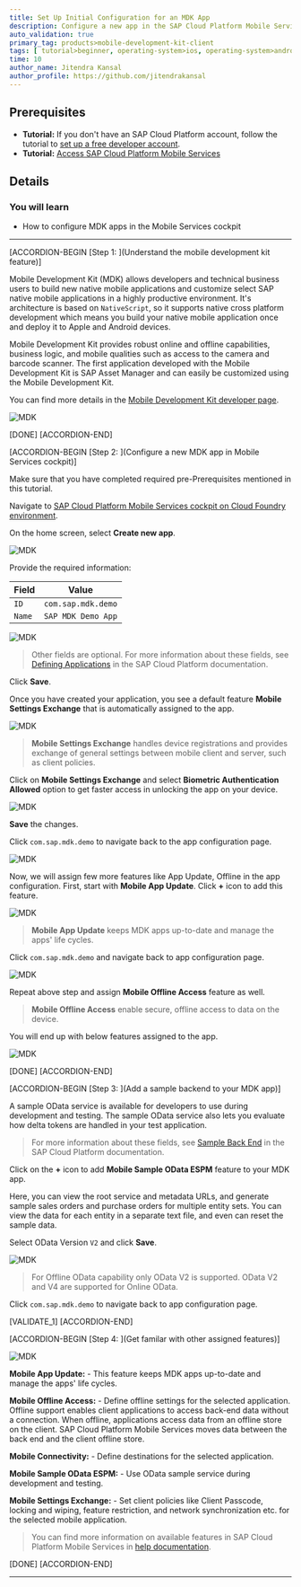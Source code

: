 ```yaml
---
title: Set Up Initial Configuration for an MDK App
description: Configure a new app in the SAP Cloud Platform Mobile Services cockpit and assign some server side features.
auto_validation: true
primary_tag: products>mobile-development-kit-client
tags: [ tutorial>beginner, operating-system>ios, operating-system>android, topic>mobile, products>sap-cloud-platform, products>mobile-development-kit-client, software-product-function>sap-cloud-platform-mobile-services ]
time: 10
author_name: Jitendra Kansal
author_profile: https://github.com/jitendrakansal
---
```


## Prerequisites
- **Tutorial:** If you don't have an SAP Cloud Platform account, follow the tutorial to [set up a free developer account](hcp-create-trial-account).
- **Tutorial:** [Access SAP Cloud Platform Mobile Services](fiori-ios-hcpms-setup)

## Details
### You will learn
  - How to configure MDK apps in the Mobile Services cockpit

---

[ACCORDION-BEGIN [Step 1: ](Understand the mobile development kit feature)]

Mobile Development Kit (MDK) allows developers and technical business users to build new native mobile applications and customize select SAP native mobile applications in a highly productive environment. It's architecture is based on `NativeScript`, so it supports native cross platform development which means you build your native mobile application once and deploy it to Apple and Android devices.

Mobile Development Kit provides robust online and offline capabilities, business logic, and mobile qualities such as access to the camera and barcode scanner. The first application developed with the Mobile Development Kit is SAP Asset Manager and can easily be customized using the Mobile Development Kit.

You can find more details in the [Mobile Development Kit developer page](https://developers.sap.com/topics/mobile-development-kit.html).

![MDK](MDK.png)

[DONE]
[ACCORDION-END]

[ACCORDION-BEGIN [Step 2: ](Configure a new MDK app in Mobile Services cockpit)]

Make sure that you have completed required pre-Prerequisites mentioned in this tutorial.

Navigate to [SAP Cloud Platform Mobile Services cockpit on Cloud Foundry environment](fiori-ios-hcpms-setup).

On the home screen, select **Create new app**.

![MDK](img_008.1.png)

Provide the required information:

| Field | Value |
|----|----|
| `ID` | `com.sap.mdk.demo` |
| `Name` | `SAP MDK Demo App` |

![MDK](img_009.1.png)

>Other fields are optional. For more information about these fields, see [Defining Applications](https://help.sap.com/viewer/468990a67780424a9e66eb096d4345bb/Cloud/en-US/17ccff786448442ab2c665ed1cce1505.html) in the SAP Cloud Platform documentation.

Click **Save**.

Once you have created your application, you see a default feature **Mobile Settings Exchange** that is automatically assigned to the app.

![MDK](img_0010.1.png)

>**Mobile Settings Exchange** handles device registrations and provides exchange of general settings between mobile client and server, such as client policies.

Click on **Mobile Settings Exchange** and select **Biometric Authentication Allowed** option to get faster access in unlocking the app on your device.

![MDK](img_0010.1.1.png)

**Save** the changes.

Click `com.sap.mdk.demo` to navigate back to the app configuration page.

![MDK](img_0010.2.png)

Now, we will assign few more features like App Update, Offline in the app configuration. First, start with **Mobile App Update**. Click **+** icon to add this feature.

![MDK](img_011.1.gif)

>**Mobile App Update** keeps MDK apps up-to-date and manage the apps' life cycles.

Click `com.sap.mdk.demo` and navigate back to app configuration page.

![MDK](img_0012.png)

Repeat above step and assign **Mobile Offline Access** feature as well.

>**Mobile Offline Access** enable secure, offline access to data on the device.

You will end up with below features assigned to the app.

![MDK](img_0013.png)

[DONE]
[ACCORDION-END]

[ACCORDION-BEGIN [Step 3: ](Add a sample backend to your MDK app)]

A sample OData service is available for developers to use during development and testing. The sample OData service also lets you evaluate how delta tokens are handled in your test application.

>For more information about these fields, see [Sample Back End](https://help.sap.com/viewer/468990a67780424a9e66eb096d4345bb/Cloud/en-US/1c2e51a24361487f8b0649702d59dd0f.html) in the SAP Cloud Platform documentation.

Click on the **+** icon to add **Mobile Sample OData ESPM** feature to your MDK app.

Here, you can view the root service and metadata URLs, and generate sample sales orders and purchase orders for multiple entity sets. You can view the data for each entity in a separate text file, and even can reset the sample data.

Select OData Version `V2` and click **Save**.

![MDK](img_0014.gif)

>For Offline OData capability only OData V2 is supported. OData V2 and V4 are supported for Online OData.

Click `com.sap.mdk.demo` to navigate back to app configuration page.

[VALIDATE_1]
[ACCORDION-END]

[ACCORDION-BEGIN [Step 4: ](Get familar with other assigned features)]

![MDK](img_0015.png)

**Mobile App Update:** - This feature keeps MDK apps up-to-date and manage the apps' life cycles.

**Mobile Offline Access:** - Define offline settings for the selected application. Offline support enables client applications to access back-end data without a connection. When offline, applications access data from an offline store on the client. SAP Cloud Platform Mobile Services moves data between the back end and the client offline store.

**Mobile Connectivity:** - Define destinations for the selected application.

**Mobile Sample OData ESPM:** - Use OData sample service during development and testing.

**Mobile Settings Exchange:** - Set client policies like Client Passcode, locking and wiping, feature restriction, and network synchronization etc. for the selected mobile application.

>You can find more information on available features in SAP Cloud Platform Mobile Services in [help documentation](https://help.sap.com/viewer/468990a67780424a9e66eb096d4345bb/Cloud/en-US/99f9cedcd0974faeb12c20cb3efa94b3.html).

[DONE]
[ACCORDION-END]

---
